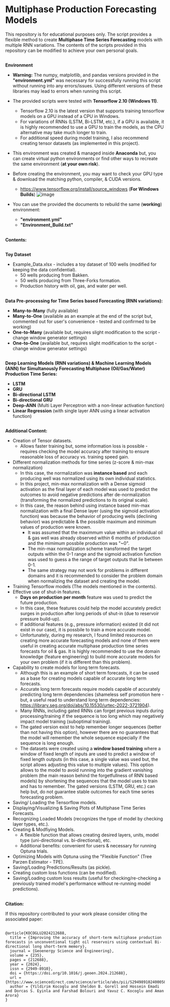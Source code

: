 # Multiphase Production Forecasting Models

This repository is for educational purposes only. The script provides a flexible method to create **Multiphase Time Series Forecasting** models with multiple RNN variations. 
The contents of the scripts provided in this repository can be modified to achieve your own personal goals.

##
**Environment**
- **Warning:** The numpy, matplotlib, and pandas versions provided in the **"environment.yml"** was necessary for successfully running this script without running into any errors/issues. Using different versions of these libraries may lead to errors when running this script.

- The provided scripts were tested with **Tensorflow 2.10 (Windows 11)**.
    - Tensorflow 2.10 is the latest version that supports training tensorflow models on a GPU instead of a CPU in Windows.
    - For variations of RNNs (LSTM, Bi-LSTM, etc.), if a GPU is available, it is highly recommended to use a GPU to train the models, as the CPU alternative may take much longer to train.
    - For additional speed during model training, I also recommend creating tensor datasets (as implemented in this project).
- This environment was created & managed inside **Anaconda** but, you can create virtual python environments or find other ways to recreate the same environment (**at your own risk**).  
- Before creating the environment, you may want to check your GPU type & download the matching  python, compiler, & CUDA versions.
    - https://www.tensorflow.org/install/source_windows (**For Windows Builds**)
![image](https://github.com/user-attachments/assets/70eedab5-bdee-4ba8-a7a5-8b3e73441a2c)
- You can use the provided the documents to rebuild the same (**working**) environment:
    - **"environment.yml"**
    - **"Environment_Build.txt"** 

##
**Contents:**

## 
**Toy Dataset**
- Example_Data.xlsx - includes a toy dataset of 100 wells (modified for keeping the data confidential).
    - 50 wells producing from Bakken.
    - 50 wells producing from Three-Forks formation.
    - Production history with oil, gas, and water per well.     

##
**Data Pre-processing for Time Series based Forecasting (RNN variations):**
- **Many-to-Many** (fully available)
- **Many-to-One** (available as an example at the end of the script but, commented out for user's convenience - tested and confirmed to be working)
- **One-to-Many** (available but, requires slight modification to the script - change window generator settings)
- **One-to-One** (available but, requires slight modification to the script - change window generator settings)

##
**Deep Learning Models (RNN variations) & Machine Learning Models (ANN) for Simultanously Forecasting Multiphase (Oil/Gas/Water) Production Time Series:**
- **LSTM**
- **GRU**
- **Bi-directional LSTM**
- **Bi-directional GRU**
- **Deep-ANN** (Multi Layer Perceptron with a non-linear activation function)
- **Linear Regression** (with single layer ANN using a linear activation function)

##
**Additional Content:**
- Creation of Tensor datasets.
    - Allows faster training but, some information loss is possible - requires checking the model accuracy after training to ensure reasonable loss of accuracy vs. training speed gain.
- Different normalization methods for time series (z-score & min-max normalization)
    - In this case, the normalization was **instance based** and each producing well was normalized using its own individual statistics.
    - In this project, min-max normalization with a Dense sigmoid activation as the final layer of each model was used to predict the outcomes to avoid negative predictions after de-normalization (transforming the normalized predictions to its original scale).
    - In this case, the reason behind using instance based min-max normalization with a final Dense layer (using the sigmoid activation function) was because the behavior of producing wells (declining behavior) was predictable & the possible maximum and minimum values of production were known.
        - It was assumed that the maximmum value within an individual oil & gas well was already observed within 6 months of production and the mimimum possbile production was "~0".
        - The min-max normalization scheme transformed the target outputs within the 0-1 range and the sigmoid activation function was used to guess a the range of target outputs that lie between 0-1.
        - The same strategy may not work for problems in different domains and it is recommended to consider the problem domain when normalizing the dataset and creating the model.
- Training Tensorflow models (The models mentioned in the contents).
- Effective use of shut-in features.
    - **Days on production per month** feature was used to predict the future production.
    - In this case, these features could help the model accurately predict surges in production after long periods of shut-in (due to reservoir pressure build-up).
    - If additional features (e.g., pressure information) existed (it did not exist in our case), it is possbile to train a more accurate model.
    - Unfortunately, during my research, I found limited resources on creating more accurate forecasting models and none of them were useful in creating accurate multiphase production time series forecasts for oil & gas. It is highly recommended to use the domain knowledge (feature engineering) to build more accurate models for your own problem (if it is different than this problem).
- Capability to create models for long term forecasts.
    - Although this is an example of short term forecasts, it can be used as a base for creating models capable of accurate long term forecasts.
    - Accurate long term forecasts require models capable of accurately predicting long term dependencies (shameless self promotion here - but, a useful read to understand long term dependencies: https://library.seg.org/doi/abs/10.15530/urtec-2022-3721904).
    - Many RNNs, including gated RNNs can forget previous inputs during processing/training if the sequence is too long which may negatively impact model training (suboptimal training).
    - The gated version exist to help remember longer sequences (better than not having this option), however there are no guarantees that the model will remember the whole sequence especially if the sequence is long enough.
    - The datasets were created using a **window based training** where a window of fixed length of inputs are used to predict a window of fixed length outputs (in this case, a single value was used but, the script allows adjusting this value to multiple values). This option allows to the model to avoid running into the gradient vanishing problem (the main reason behind the forgetfullness of RNN based models) by shortening the sequences that the model uses to train and has to remember. The gated versions (LSTM, GRU, etc.) can help but, do not guarantee stable outcomes for each time series forecasting problem.
- Saving/ Loading the Tensorflow models.
- Displaying/Visualizing & Saving Plots of Multiphase Time Series Forecasts.
- Recognizing Loaded Models (recognizes the type of model by checking layer types, etc.).
- Creating & Modfiying Models.
    - A flexible function that allows creating desired layers, units,  model type (uni-directional vs. bi-directional), etc.
    - Additional benefits: convenient for users & necessary for running Optuna trials.
- Optimizing Models with Optuna using the "Flexible Function" (Tree Parzen Estimator - TPE).
- Saving/Loading Predictions/Results (as pickle).
- Creating custom loss functions (can be modified).
- Saving/Loading custom loss results (useful for checking/re-checking a previously trained model's performance without re-running model predictions).

##
**Citation:**

If this repository contributed to your work please consider citing the associated paper:

##
    
    @article{KOCOGLU2024212688,
      title = {Improving the accuracy of short-term multiphase production forecasts in unconventional tight oil reservoirs using contextual Bi-directional long short-term memory},
      journal = {Geoenergy Science and Engineering},
      volume = {235},
      pages = {212688},
      year = {2024},
      issn = {2949-8910},
      doi = {https://doi.org/10.1016/j.geoen.2024.212688},
      url = {https://www.sciencedirect.com/science/article/abs/pii/S2949891024000587},
      author = {Yildirim Kocoglu and Sheldon B. Gorell and Hossein Emadi and Dorcas S. Eyinla and Farshad Bolouri and Yavuz C. Kocoglu and Aman Arora}    
    }
